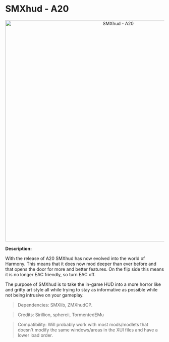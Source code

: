 # SMXhud - A20
<p align="center">
  <img src="https://staticdelivery.nexusmods.com/mods/1059/images/22/22-1641470152-1545638046.jpeg" width="700" title="SMXhud - A20">
</p>

**Description:**

With the release of A20 SMXhud has now evolved into the world of Harmony. This means that it does now mod deeper than ever before and that opens the door for more and better features. On the flip side this means it is no longer EAC friendly, so turn EAC off.

The purpose of SMXhud is to take the in-game HUD into a more horror like and gritty art style all while trying to stay as informative as possible while not being intrusive on your gameplay.

> Dependencies: SMXlib, ZMXhudCP.

> Credits: Sirillion, sphereii, TormentedEMu

> Compatibility: Will probably work with most mods/modlets that doesn't modify the same windows/areas in the XUI files and have a lower load order.
